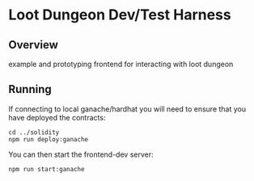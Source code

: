<!-- @format -->

# Loot Dungeon Dev/Test Harness

## Overview

example and prototyping frontend for interacting with loot dungeon

## Running

If connecting to local ganache/hardhat you will need to ensure that you have deployed the contracts:

```
cd ../solidity
npm run deploy:ganache
```

You can then start the frontend-dev server:

```
npm run start:ganache
```

